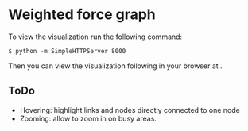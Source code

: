 # Weighted force graph

To view the visualization run the following command:

`$ python -m SimpleHTTPServer 8000`

Then you can view the visualization following in your browser at [](http://localhost:8000).


## ToDo

+ Hovering: highlight links and nodes directly connected to one node
+ Zooming: allow to zoom in on busy areas.